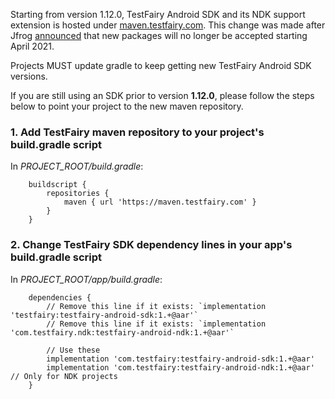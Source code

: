 Starting from version 1.12.0, TestFairy Android SDK and its NDK support extension is hosted under [maven.testfairy.com](https://maven.testfairy.com). This change was made after Jfrog [announced](https://jfrog.com/blog/into-the-sunset-bintray-jcenter-gocenter-and-chartcenter/) that new packages will no longer be accepted starting April 2021.

Projects MUST update gradle to keep getting new TestFairy Android SDK versions.

If you are still using an SDK prior to version **1.12.0**, please follow the steps below to point your project to the new maven repository.

### 1. Add TestFairy maven repository to your project's **build.gradle** script

In *PROJECT_ROOT/build.gradle*:

```
    buildscript {
        repositories {
            maven { url 'https://maven.testfairy.com' }
        }
    }
```


### 2. Change TestFairy SDK dependency lines in your app's **build.gradle** script

In *PROJECT_ROOT/app/build.gradle*:

```
    dependencies {
        // Remove this line if it exists: `implementation 'testfairy:testfairy-android-sdk:1.+@aar'`
        // Remove this line if it exists: `implementation 'com.testfairy.ndk:testfairy-android-ndk:1.+@aar'`

        // Use these
        implementation 'com.testfairy:testfairy-android-sdk:1.+@aar'
        implementation 'com.testfairy:testfairy-android-ndk:1.+@aar' // Only for NDK projects
    }
```
